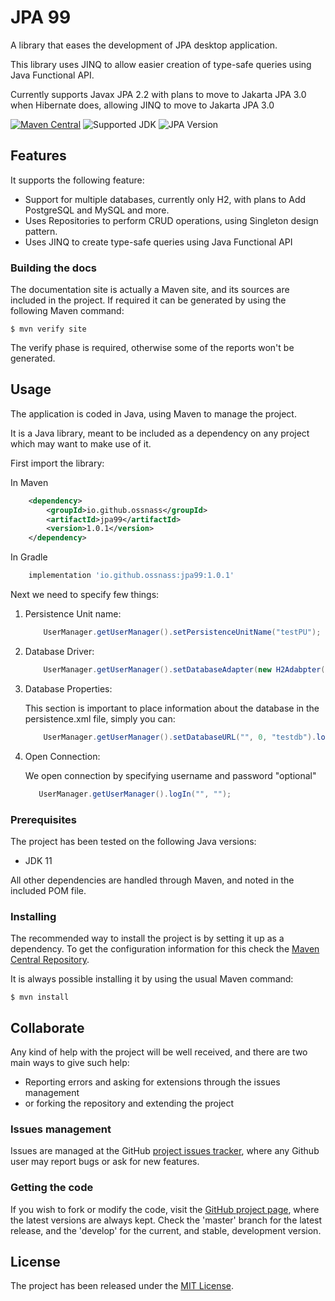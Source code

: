 
# JPA 99

A library that eases the development of JPA desktop application.

This library uses JINQ to allow easier creation of type-safe queries using Java Functional API.

Currently supports Javax JPA 2.2 with plans to move to Jakarta JPA 3.0 when Hibernate does, allowing JINQ to move to Jakarta JPA 3.0

[![Maven Central](https://img.shields.io/maven-metadata/v?metadataUrl=https%3A%2F%2Frepo1.maven.org%2Fmaven2%2Fio%2Fgithub%2Fossnass%2Fjpa99%2Fmaven-metadata.xml)][maven-repo]
![Supported JDK](https://img.shields.io/badge/JDK-%3E%3D11.0.13-green)
![JPA Version](https://img.shields.io/badge/JPA-2.2-green)

## Features

It supports the following feature:
- Support for multiple databases, currently only H2, with plans to Add PostgreSQL and MySQL and more.
- Uses Repositories to perform CRUD operations, using Singleton design pattern.
- Uses JINQ to create type-safe queries using Java Functional API

### Building the docs

The documentation site is actually a Maven site, and its sources are included in the project. If required it can be generated by using the following Maven command:

```
$ mvn verify site
```

The verify phase is required, otherwise some of the reports won't be generated.

## Usage

The application is coded in Java, using Maven to manage the project.

It is a Java library, meant to be included as a dependency on any project which may want to make use of it.

First import the library:

In Maven
```xml
    <dependency>
        <groupId>io.github.ossnass</groupId>
        <artifactId>jpa99</artifactId>
        <version>1.0.1</version>
    </dependency>
```

In Gradle
```groovy
    implementation 'io.github.ossnass:jpa99:1.0.1'
```

Next we need to specify few things:

1. Persistence Unit name:

    ```java
        UserManager.getUserManager().setPersistenceUnitName("testPU");
    ```
2. Database Driver:

    ```java
        UserManager.getUserManager().setDatabaseAdapter(new H2Adabpter());
    ```
3. Database Properties:

    This section is important to place information about the database in the persistence.xml file, simply you can:
    ```java
        UserManager.getUserManager().setDatabaseURL("", 0, "testdb").logIn("", "");
    ```

5. Open Connection:

    We open connection by specifying username and password "optional"
     ```java
        UserManager.getUserManager().logIn("", "");
    ```
### Prerequisites

The project has been tested on the following Java versions:
* JDK 11

All other dependencies are handled through Maven, and noted in the included POM file.

### Installing

The recommended way to install the project is by setting it up as a dependency. To get the configuration information for this check the [Maven Central Repository][maven-repo].

It is always possible installing it by using the usual Maven command:

```
$ mvn install
```

## Collaborate

Any kind of help with the project will be well received, and there are two main ways to give such help:

- Reporting errors and asking for extensions through the issues management
- or forking the repository and extending the project

### Issues management

Issues are managed at the GitHub [project issues tracker][issues], where any Github user may report bugs or ask for new features.

### Getting the code

If you wish to fork or modify the code, visit the [GitHub project page][scm], where the latest versions are always kept. Check the 'master' branch for the latest release, and the 'develop' for the current, and stable, development version.

## License

The project has been released under the [MIT License][license].

[maven-repo]: http://mvnrepository.com/artifact/io.github.ossnass/jpa99
[issues]: https://github.com/OssNass/JPA99/issues
[license]: http://www.opensource.org/licenses/mit-license.php
[scm]: https://github.com/OssNass/JPA99
